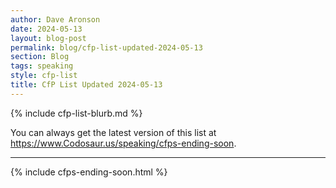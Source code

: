 ```yaml
---
author: Dave Aronson
date: 2024-05-13
layout: blog-post
permalink: blog/cfp-list-updated-2024-05-13
section: Blog
tags: speaking
style: cfp-list
title: CfP List Updated 2024-05-13
---
```


{% include cfp-list-blurb.md %}

You can always get the latest version of this list at
https://www.Codosaur.us/speaking/cfps-ending-soon.

<hr>

{% include cfps-ending-soon.html %}
